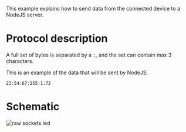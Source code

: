 This example explains how to send data from the connected device to a NodeJS server.

# Protocol description

A full set of bytes is separated by a `:`, and the set can contain max 3 characters.

This is an example of the data that will be sent by NodeJS.

`23:54:67:255:1:72`

# Schematic

![raw sockets led](https://raw.githubusercontent.com/davidgatti/IoT-Raw-Sockets-Examples/assets/raw_sockets_potentiometer.png)
